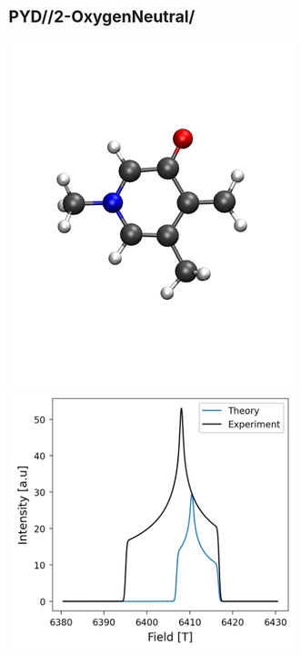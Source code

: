 PYD//2-OxygenNeutral/
=====================

<div align="center">
  <img src="./opt_EPRII.png"  width="500">
</div>

<div align="center">
  <img src="./field_intensity.png"  width="500">
</div>
